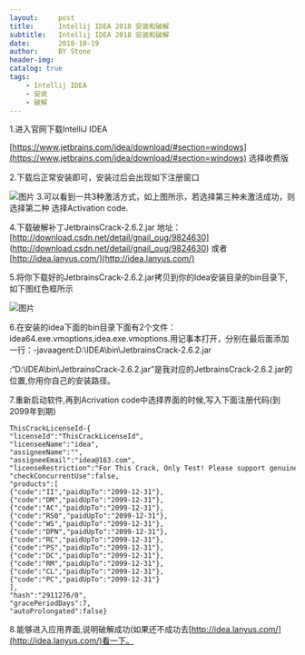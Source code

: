 ```yaml
---
layout:     post
title:      Intellij IDEA 2018 安装和破解
subtitle:   Intellij IDEA 2018 安装和破解
date:       2018-10-19
author:     BY Stone
header-img: 
catalog: true
tags:
    - Intellij IDEA
    - 安装
    - 破解
---
```


1.进入官网下载IntelliJ IDEA 

[https://www.jetbrains.com/idea/download/#section=windows](https://www.jetbrains.com/idea/download/#section=windows) 选择收费版

2.下载后正常安装即可，安装过后会出现如下注册窗口

![图片](https://images-cdn.shimo.im/BmfkvIOKcWIopT9G/20170622144216737.jpg!thumbnail)
3.可以看到一共3种激活方式，如上图所示，若选择第三种未激活成功，则选择第二种 选择Activation code.

4.下载破解补丁JetbrainsCrack-2.6.2.jar  地址：[http://download.csdn.net/detail/gnail_oug/9824630]
(http://download.csdn.net/detail/gnail_oug/9824630) 或者 [http://idea.lanyus.com/](http://idea.lanyus.com/)

5.将你下载好的JetbrainsCrack-2.6.2.jar拷贝到你的Idea安装目录的bin目录下,如下图红色框所示

![图片](https://images-cdn.shimo.im/BlIFpdFR70U7CwdH/20170622143359992.jpg!thumbnail)

6.在安装的idea下面的bin目录下面有2个文件：idea64.exe.vmoptions,idea.exe.vmoptions.用记事本打开，分别在最后面添加一行：-javaagent:D:\IDEA\bin\JetbrainsCrack-2.6.2.jar

:“D:\IDEA\bin\JetbrainsCrack-2.6.2.jar”是我对应的JetbrainsCrack-2.6.2.jar的位置,你用你自己的安装路径。

7.重新启动软件,再到Acrivation code中选择界面的时候,写入下面注册代码(到2099年到期)

```
ThisCrackLicenseId-{    
"licenseId":"ThisCrackLicenseId",    
"licenseeName":"idea",    
"assigneeName":"",    
"assigneeEmail":"idea@163.com",    
"licenseRestriction":"For This Crack, Only Test! Please support genuine!!!",    
"checkConcurrentUse":false,    
"products":[    
{"code":"II","paidUpTo":"2099-12-31"},    
{"code":"DM","paidUpTo":"2099-12-31"},    
{"code":"AC","paidUpTo":"2099-12-31"},    
{"code":"RS0","paidUpTo":"2099-12-31"},    
{"code":"WS","paidUpTo":"2099-12-31"},    
{"code":"DPN","paidUpTo":"2099-12-31"},    
{"code":"RC","paidUpTo":"2099-12-31"},    
{"code":"PS","paidUpTo":"2099-12-31"},    
{"code":"DC","paidUpTo":"2099-12-31"},    
{"code":"RM","paidUpTo":"2099-12-31"},    
{"code":"CL","paidUpTo":"2099-12-31"},    
{"code":"PC","paidUpTo":"2099-12-31"}    
],    
"hash":"2911276/0",    
"gracePeriodDays":7,    
"autoProlongated":false}   
```
8.能够进入应用界面,说明破解成功(如果还不成功去[http://idea.lanyus.com/](http://idea.lanyus.com/)看一下。


